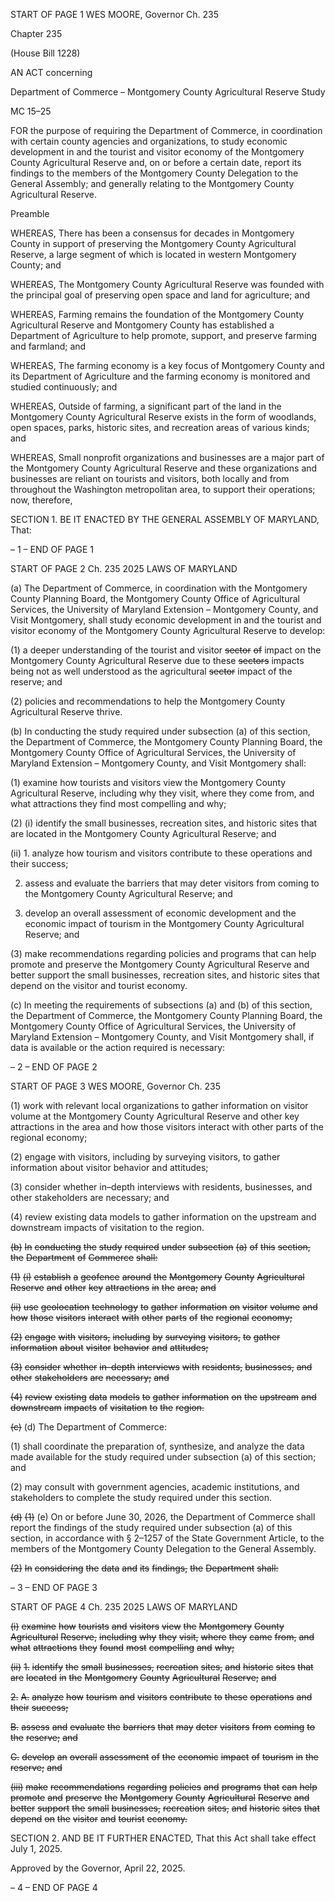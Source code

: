 START OF PAGE 1
WES MOORE, Governor Ch. 235

Chapter 235

(House Bill 1228)

AN ACT concerning

Department of Commerce – Montgomery County Agricultural Reserve Study

MC 15–25

FOR the purpose of requiring the Department of Commerce, in coordination with certain
county agencies and organizations, to study economic development in and the tourist
and visitor economy of the Montgomery County Agricultural Reserve and, on or
before a certain date, report its findings to the members of the Montgomery County
Delegation to the General Assembly; and generally relating to the Montgomery
County Agricultural Reserve.

Preamble

WHEREAS, There has been a consensus for decades in Montgomery County in
support of preserving the Montgomery County Agricultural Reserve, a large segment of
which is located in western Montgomery County; and

WHEREAS, The Montgomery County Agricultural Reserve was founded with the
principal goal of preserving open space and land for agriculture; and

WHEREAS, Farming remains the foundation of the Montgomery County
Agricultural Reserve and Montgomery County has established a Department of Agriculture
to help promote, support, and preserve farming and farmland; and

WHEREAS, The farming economy is a key focus of Montgomery County and its
Department of Agriculture and the farming economy is monitored and studied
continuously; and

WHEREAS, Outside of farming, a significant part of the land in the Montgomery
County Agricultural Reserve exists in the form of woodlands, open spaces, parks, historic
sites, and recreation areas of various kinds; and

WHEREAS, Small nonprofit organizations and businesses are a major part of the
Montgomery County Agricultural Reserve and these organizations and businesses are
reliant on tourists and visitors, both locally and from throughout the Washington
metropolitan area, to support their operations; now, therefore,

SECTION 1. BE IT ENACTED BY THE GENERAL ASSEMBLY OF MARYLAND,
That:

– 1 –
END OF PAGE 1

START OF PAGE 2
Ch. 235 2025 LAWS OF MARYLAND

(a) The Department of Commerce, in coordination with the Montgomery County
Planning Board, the Montgomery County Office of Agricultural Services, the University of
Maryland Extension – Montgomery County, and Visit Montgomery, shall study economic
development in and the tourist and visitor economy of the Montgomery County Agricultural
Reserve to develop:

(1) a deeper understanding of the tourist and visitor ~~sector~~ ~~of~~ impact on the
Montgomery County Agricultural Reserve due to these ~~sectors~~ impacts being not as well
understood as the agricultural ~~sector~~ impact of the reserve; and

(2) policies and recommendations to help the Montgomery County
Agricultural Reserve thrive.

(b) In conducting the study required under subsection (a) of this section, the
Department of Commerce, the Montgomery County Planning Board, the Montgomery
County Office of Agricultural Services, the University of Maryland Extension –
Montgomery County, and Visit Montgomery shall:

(1) examine how tourists and visitors view the Montgomery County
Agricultural Reserve, including why they visit, where they come from, and what attractions
they find most compelling and why;

(2) (i) identify the small businesses, recreation sites, and historic sites
that are located in the Montgomery County Agricultural Reserve; and

(ii) 1. analyze how tourism and visitors contribute to these
operations and their success;

2. assess and evaluate the barriers that may deter visitors
from coming to the Montgomery County Agricultural Reserve; and

3. develop an overall assessment of economic development
and the economic impact of tourism in the Montgomery County Agricultural Reserve; and

(3) make recommendations regarding policies and programs that can help
promote and preserve the Montgomery County Agricultural Reserve and better support the
small businesses, recreation sites, and historic sites that depend on the visitor and tourist
economy.

(c) In meeting the requirements of subsections (a) and (b) of this section, the
Department of Commerce, the Montgomery County Planning Board, the Montgomery
County Office of Agricultural Services, the University of Maryland Extension –
Montgomery County, and Visit Montgomery shall, if data is available or the action required
is necessary:

– 2 –
END OF PAGE 2

START OF PAGE 3
WES MOORE, Governor Ch. 235

(1) work with relevant local organizations to gather information on visitor
volume at the Montgomery County Agricultural Reserve and other key attractions in the
area and how those visitors interact with other parts of the regional economy;

(2) engage with visitors, including by surveying visitors, to gather
information about visitor behavior and attitudes;

(3) consider whether in–depth interviews with residents, businesses, and
other stakeholders are necessary; and

(4) review existing data models to gather information on the upstream and
downstream impacts of visitation to the region.

~~(b)~~ ~~In~~ ~~conducting~~ ~~the~~ ~~study~~ ~~required~~ ~~under~~ ~~subsection~~ ~~(a)~~ ~~of~~ ~~this~~ ~~section,~~ ~~the~~
~~Department~~ ~~of~~ ~~Commerce~~ ~~shall:~~

~~(1)~~ ~~(i)~~ ~~establish~~ ~~a~~ ~~geofence~~ ~~around~~ ~~the~~ ~~Montgomery~~ ~~County~~
~~Agricultural~~ ~~Reserve~~ ~~and~~ ~~other~~ ~~key~~ ~~attractions~~ ~~in~~ ~~the~~ ~~area;~~ ~~and~~

~~(ii)~~ ~~use~~ ~~geolocation~~ ~~technology~~ ~~to~~ ~~gather~~ ~~information~~ ~~on~~ ~~visitor~~
~~volume~~ ~~and~~ ~~how~~ ~~those~~ ~~visitors~~ ~~interact~~ ~~with~~ ~~other~~ ~~parts~~ ~~of~~ ~~the~~ ~~regional~~ ~~economy;~~

~~(2)~~ ~~engage~~ ~~with~~ ~~visitors,~~ ~~including~~ ~~by~~ ~~surveying~~ ~~visitors,~~ ~~to~~ ~~gather~~
~~information~~ ~~about~~ ~~visitor~~ ~~behavior~~ ~~and~~ ~~attitudes;~~

~~(3)~~ ~~consider~~ ~~whether~~ ~~in–depth~~ ~~interviews~~ ~~with~~ ~~residents,~~ ~~businesses,~~ ~~and~~
~~other~~ ~~stakeholders~~ ~~are~~ ~~necessary;~~ ~~and~~

~~(4)~~ ~~review~~ ~~existing~~ ~~data~~ ~~models~~ ~~to~~ ~~gather~~ ~~information~~ ~~on~~ ~~the~~ ~~upstream~~ ~~and~~
~~downstream~~ ~~impacts~~ ~~of~~ ~~visitation~~ ~~to~~ ~~the~~ ~~region.~~

~~(c)~~ (d) The Department of Commerce:

(1) shall coordinate the preparation of, synthesize, and analyze the data
made available for the study required under subsection (a) of this section; and

(2) may consult with government agencies, academic institutions, and
stakeholders to complete the study required under this section.

~~(d)~~ ~~(1)~~ (e) On or before June 30, 2026, the Department of Commerce shall report
the findings of the study required under subsection (a) of this section, in accordance with §
2–1257 of the State Government Article, to the members of the Montgomery County
Delegation to the General Assembly.

~~(2)~~ ~~In~~ ~~considering~~ ~~the~~ ~~data~~ ~~and~~ ~~its~~ ~~findings,~~ ~~the~~ ~~Department~~ ~~shall:~~

– 3 –
END OF PAGE 3

START OF PAGE 4
Ch. 235 2025 LAWS OF MARYLAND

~~(i)~~ ~~examine~~ ~~how~~ ~~tourists~~ ~~and~~ ~~visitors~~ ~~view~~ ~~the~~ ~~Montgomery~~ ~~County~~
~~Agricultural~~ ~~Reserve,~~ ~~including~~ ~~why~~ ~~they~~ ~~visit,~~ ~~where~~ ~~they~~ ~~came~~ ~~from,~~ ~~and~~ ~~what~~ ~~attractions~~
~~they~~ ~~found~~ ~~most~~ ~~compelling~~ ~~and~~ ~~why;~~

~~(ii)~~ ~~1.~~ ~~identify~~ ~~the~~ ~~small~~ ~~businesses,~~ ~~recreation~~ ~~sites,~~ ~~and~~ ~~historic~~
~~sites~~ ~~that~~ ~~are~~ ~~located~~ ~~in~~ ~~the~~ ~~Montgomery~~ ~~County~~ ~~Agricultural~~ ~~Reserve;~~ ~~and~~

~~2.~~ ~~A.~~ ~~analyze~~ ~~how~~ ~~tourism~~ ~~and~~ ~~visitors~~ ~~contribute~~ ~~to~~
~~these~~ ~~operations~~ ~~and~~ ~~their~~ ~~success;~~

~~B.~~ ~~assess~~ ~~and~~ ~~evaluate~~ ~~the~~ ~~barriers~~ ~~that~~ ~~may~~ ~~deter~~ ~~visitors~~
~~from~~ ~~coming~~ ~~to~~ ~~the~~ ~~reserve;~~ ~~and~~

~~C.~~ ~~develop~~ ~~an~~ ~~overall~~ ~~assessment~~ ~~of~~ ~~the~~ ~~economic~~ ~~impact~~ ~~of~~
~~tourism~~ ~~in~~ ~~the~~ ~~reserve;~~ ~~and~~

~~(iii)~~ ~~make~~ ~~recommendations~~ ~~regarding~~ ~~policies~~ ~~and~~ ~~programs~~ ~~that~~
~~can~~ ~~help~~ ~~promote~~ ~~and~~ ~~preserve~~ ~~the~~ ~~Montgomery~~ ~~County~~ ~~Agricultural~~ ~~Reserve~~ ~~and~~ ~~better~~
~~support~~ ~~the~~ ~~small~~ ~~businesses,~~ ~~recreation~~ ~~sites,~~ ~~and~~ ~~historic~~ ~~sites~~ ~~that~~ ~~depend~~ ~~on~~ ~~the~~ ~~visitor~~
~~and~~ ~~tourist~~ ~~economy.~~

SECTION 2. AND BE IT FURTHER ENACTED, That this Act shall take effect July
1, 2025.

Approved by the Governor, April 22, 2025.

– 4 –
END OF PAGE 4